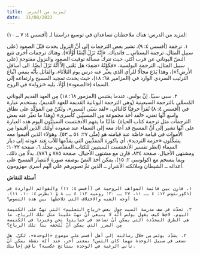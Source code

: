 ```yaml
---
title:  لمزيد من الدرس
date:  11/08/2023
---
```


لمزيد من الدرس: هناك ملاحظتان تساعدان في توسيع دراستنا لـ (أفسس ٤: ٧ ــ ١٠):

١. ترجمة (أفسس ٤: ٩). تشير بعض الترجمات إلى أنَّ النزول يحدث قبْلَ الصعود (على سبيل المثال، ترجمة البستاني ــ فاندياك، «إِنَّهُ نَزَلَ أَيْضًا أَوَّلًا»). وهناك ترجمات أخرى تتبع النصّ اليوناني عن قرب أكثر، حيث تترك مسألة توقيت الصعود والنزول مفتوحة (على سبيل المثال، الترجمة البولسية، «فكَوْنُهُ ‹صَعِدَ› هل يَعْني إِلاَّ أَنَّهُ نَزَلَ أَيضًا، الى أَسافلِ الأَرضِ؟»)، وهذا يَدَع مجالًا للرأي الذي يعبِّر عنه درس يوم الثلاثاء، والقائل بأنَّه ينبغي اتِّباع الترتيب السردي الوارد في (المزامير ٦٨: ١٨)، حيث يحدث تمجيد المسيح وارتفاعه إلى السماء («الصعود») أوَّلًا، يليه «نزوله» في الروح.

٢. سبى سبيًا. إنَّ بولس، عندما يقتبس (المزمور ٦٨: ١٨) مِن العهد القديم اليوناني المُسمَّى بالترجمة السبعينية (وهي الترجمة اليونانية القديمة للعهد القديم)، يستخدم عبارة في (أفسس ٤: ٨) تُقرَأ حرفيًا كالتالي، «لقد سَبَى السبي»، ولكنْ مِن المؤكَّد على نطاق واسع أنَّها تعني، «لقد أخذ مجموعة مِن المسبيِّين كأسرى» (وهذا ما تعبِّر عنه بعض الترجمات مثل ترجمة كتاب الحياة). غالبًا ما يفهم الأدفنتست السبتيُّون اليوم هذه العبارة على أنَّها تشير إلى أنَّ المسيح قد أعاد معه إلى السماء عند صعوده أولئك الذين أقيموا مِن الأموات في قيامة خاصَّة عند قيامته هو (متَّى ٢٧: ٥١ ــ ٥٣). وهؤلاء الذين أقيموا معه يشكِّلون «حزمة الترديد»، أي باكورة المفدِّيين التي يقدِّمها للآب عند عودته إلى ديار السماء (انظر تفسير الأدفنتست السبتيين للكتاب المقدَّس، مجلَّد ٦، صفحة ١٠٢٢؛ ومشتهى الأجيال، صفحة ٨٣٤، قارِن مع مشتهى الأجيال، صفحة ٧٨٥ وَ ٧٨٦). بدلًا مِن ذلك، وبما ينسجم مع (كولوسي ٢: ١٥)، يمكن أخذ النصّ بوصفه صورة لانتصار المسيح على أعدائه ــ الشيطان وملائكته الأشرار ــ الذين تمَّ تصويرهم على أنَّهم أسرى مهزومون.

**أسئلة للنقاش**

`١. قارِن بين قائمة المواهب الروحية في (أفسس ٤: ١١) والقوائم الواردة في (١كورنثوس ١٢: ٤ ــ ١١، ٢٧ ــ ٣٠؛ رومية ١٢: ٤ ــ ٨ وَ ١بطرس ٤: ١٠، ١١). ما أوجه الشبه والاختلاف التي تلاحظها بين هذه النصوص؟`

`٢. تحدَّث في صف مدرسة السبت حول بعض «رياح التعليم» التي تهبُّ على الكنيسة اليوم. لاحِظ كيف يقول بولس أنَّه لا ينبغي أنْ تهبّ علينا مثل تلك الرياح. ما هي الطرق المحدَّدة التي يمكن أنْ تساعد في حمايتنا نحن وغيرنا في الكنيسة مِن الضرر الذي يمكن أنْ تُلحقه بنا تلك الرياح؟`

`٣. يشدِّد بولس مِن خلال رسالته إلى أهل أفسس على موضوع «الوحدة». لكنْ، هل نسعى في سبيل الوحدة مهما كان الثمن؟ بمعنى آخر، عند أيَّة نقطة يمكن أنْ تأتي الرغبة في الوحدة بنتائج عكسية؟ ناقِش إجابتك.`